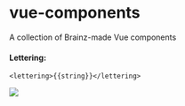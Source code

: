 # vue-components
A collection of Brainz-made Vue components


#### Lettering:
```
<lettering>{{string}}</lettering>
```
![](https://media.giphy.com/media/jKXAxtNZCajAU2eIml/giphy.gif)
